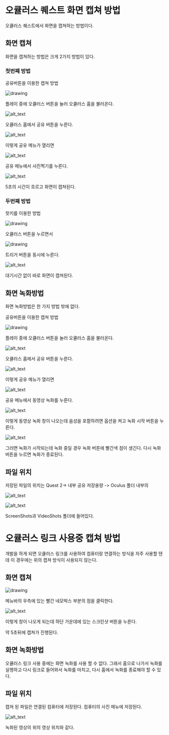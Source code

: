 # 오큘러스 퀘스트 화면 캡쳐 방법

오큘러스 퀘스트에서 화면을 캡쳐하는 방법이다.


## 화면 캡쳐

화면을 캡쳐하는 방법은 크게 2가지 방법이 있다.


### 첫번째 방법

공유버튼을 이용한 캡쳐 방법


![drawing](https://user-images.githubusercontent.com/71301248/168505017-661cb72b-dcb4-417b-9625-9061e2f2a9fa.png)

플레이 중에 오큘러스 버튼을 눌러 오큘러스 홈을 불러온다.


![alt_text](https://user-images.githubusercontent.com/71301248/168505020-6a9ddcad-de91-41fa-a731-fe2d7c4991ee.png)


오큘러스 홈에서 공유 버튼을 누른다.


![alt_text](https://user-images.githubusercontent.com/71301248/168505024-99467b48-51dc-4927-a48c-8664ceba5a89.png)


이렇게 공유 메뉴가 열리면


![alt_text](https://user-images.githubusercontent.com/71301248/168505033-879937f2-5cff-41a6-b86b-84c204b8fe91.png)


공유 메뉴에서 사진찍기를 누른다.


![alt_text](https://user-images.githubusercontent.com/71301248/168505049-fee4a48e-ea32-4142-9aee-558ccaea38fe.png)


5초의 시간이 흐르고 화면이 캡쳐된다.


### 두번째 방법

핫키를 이용한 방법


![drawing](https://user-images.githubusercontent.com/71301248/168505040-76b42c3d-a33e-48bd-8de6-d22a2fb6093c.png)

오큘러스 버튼을 누르면서


![drawing](https://user-images.githubusercontent.com/71301248/168505045-ece189fb-a216-40a5-9e86-4ae2f969dd9e.png)

트리거 버튼을 동시에 누른다.


![alt_text](https://user-images.githubusercontent.com/71301248/168505049-fee4a48e-ea32-4142-9aee-558ccaea38fe.png)


대기시간 없이 바로 화면이 캡쳐된다.


## 화면 녹화방법

화면 녹화방법은 한 가지 방법 밖에 없다.

공유버튼을 이용한 캡쳐 방법


![drawing](https://user-images.githubusercontent.com/71301248/168505051-b11949f3-be0c-4796-a7a0-142e803db4ec.png)

플레이 중에 오큘러스 버튼을 눌러 오큘러스 홈을 불러온다.


![alt_text](https://user-images.githubusercontent.com/71301248/168505054-682332df-0608-46dc-9a83-08ec94705817.png)


오큘러스 홈에서 공유 버튼을 누른다.


![alt_text](https://user-images.githubusercontent.com/71301248/168505057-55f1f42b-cee5-4240-8212-d20157a7c08f.png)


이렇게 공유 메뉴가 열리면


![alt_text](https://user-images.githubusercontent.com/71301248/168505063-47f3dd64-0fcf-4171-9fee-0b3ce1986303.png)


공유 메뉴에서 동영상 녹화를 누른다.


![alt_text](https://user-images.githubusercontent.com/71301248/168505070-f7909b5e-5383-4ac1-af18-be7d0f925688.png)


이렇게 동영상 녹화 창이 나오는데 음성을 포함하려면 옵션을 켜고 녹화 시작 버튼을 누른다.


![alt_text](https://user-images.githubusercontent.com/71301248/168505074-5f9f6872-de3d-4a03-8758-c11828daae76.png)


그러면 녹화가 시작되는데 녹화 중일 경우 녹화 버튼에 빨간색 점이 생긴다. 다시 녹화 버튼을 누르면 녹화가 종료된다.


## 파일 위치

저장된 파일의 위치는 Quest 2-> 내부 공유 저장용량 -> Oculus 폴더 내부의


![alt_text](https://user-images.githubusercontent.com/71301248/168505077-1e92a5c6-3822-4df7-b41b-d6a2779cab9f.png)



![alt_text](https://user-images.githubusercontent.com/71301248/168505080-dcf3ad53-94f0-4b7f-8ca1-d55210e808a9.png)


ScreenShots과 VideoShots 폴더에 들어있다.


# 오큘러스 링크 사용중 캡쳐 방법

개발을 하게 되면 오큘러스 링크를 사용하여 컴퓨터랑 연결하는 방식을 자주 사용할 텐데 이 경우에는 위의 캡쳐 방식이 사용되지 않는다.


## 화면 캡쳐


![drawing](https://user-images.githubusercontent.com/71301248/168505084-72b73098-c3c3-48b7-bc49-3e251af916cd.png)

메뉴바의 우측에 있는 빨간 네모박스 부분의 점을 클릭한다.


![alt_text](https://user-images.githubusercontent.com/71301248/168505088-08d8768b-3c20-4985-9acf-eb9e6e362d76.png)


이렇게 창이 나오게 되는데 하단 가운데에 있는 스크린샷 버튼을 누른다.

약 5초뒤에 캡쳐가 진행된다.


## 화면 녹화방법

오큘러스 링크 사용 중에는 화면 녹화를 사용 할 수 없다. 그래서 홈으로 나가서 녹화를 실행하고 다시 링크로 들어와서 녹화를 마치고, 다시 홈에서 녹화를 종료해야 할 수 있다.


## 파일 위치

캡쳐 된 파일은 연결된 컴퓨터에 저장된다. 컴퓨터의 사진 메뉴에 저장된다.


![alt_text](https://user-images.githubusercontent.com/71301248/168505092-32be82f8-4641-4e46-b107-9b0825ff61a3.png)


녹화된 영상의 위의 영상 위치와 같다.